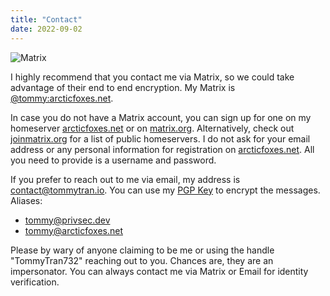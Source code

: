 ```yaml
---
title: "Contact"
date: 2022-09-02
---
```


![Matrix](/images/matrix.jpg)

I highly recommend that you contact me via Matrix, so we could take advantage of their end to end encryption. My Matrix is [@tommy:arcticfoxes.net](https://matrix.to/#/@tommy:arcticfoxes.net).

In case you do not have a Matrix account, you can sign up for one on my homeserver [arcticfoxes.net](https://arcticfoxes.net) or on [matrix.org](https://app.element.io). Alternatively, check out [joinmatrix.org](https://joinmatrix.org/servers/) for a list of public homeservers. I do not ask for your email address or any personal information for registration on [arcticfoxes.net](https://arcticfoxes.net). All you need to provide is a username and password.

If you prefer to reach out to me via email, my address is contact@tommytran.io. You can use my [PGP Key](/gpg.asc) to encrypt the messages. Aliases:

- tommy@privsec.dev
- tommy@arcticfoxes.net

Please by wary of anyone claiming to be me or using the handle "TommyTran732" reaching out to you. Chances are, they are an impersonator. You can always contact me via Matrix or Email for identity verification.